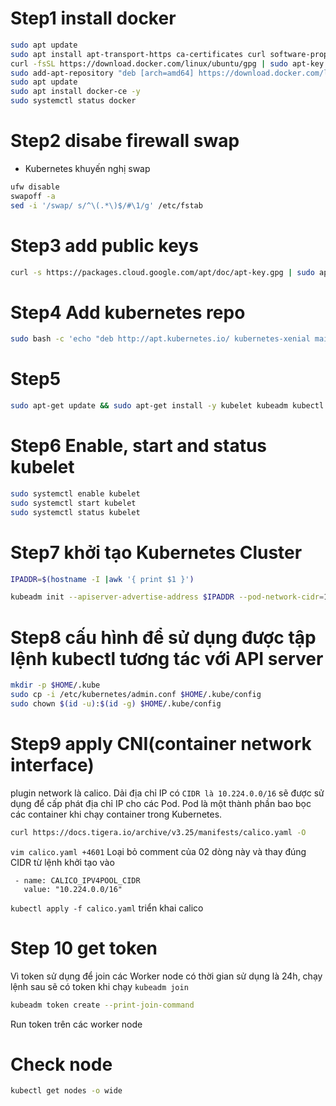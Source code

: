 # Step1 install docker
```bash
sudo apt update
sudo apt install apt-transport-https ca-certificates curl software-properties-common -y
curl -fsSL https://download.docker.com/linux/ubuntu/gpg | sudo apt-key add -
sudo add-apt-repository "deb [arch=amd64] https://download.docker.com/linux/ubuntu bionic stable"
sudo apt update
sudo apt install docker-ce -y
sudo systemctl status docker
```
# Step2 disabe firewall swap
- Kubernetes khuyến nghị swap
```bash
ufw disable
swapoff -a
sed -i '/swap/ s/^\(.*\)$/#\1/g' /etc/fstab
```
# Step3 add public keys
```bash
curl -s https://packages.cloud.google.com/apt/doc/apt-key.gpg | sudo apt-key add -
```
# Step4 Add kubernetes repo
```bash
sudo bash -c 'echo "deb http://apt.kubernetes.io/ kubernetes-xenial main" > /etc/apt/sources.list.d/kubernetes.list'
```
# Step5
```bash
sudo apt-get update && sudo apt-get install -y kubelet kubeadm kubectl
```
# Step6 Enable, start and status kubelet
```bash
sudo systemctl enable kubelet
sudo systemctl start kubelet
sudo systemctl status kubelet
```
# Step7 khởi tạo Kubernetes Cluster
```bash
IPADDR=$(hostname -I |awk '{ print $1 }')

kubeadm init --apiserver-advertise-address $IPADDR --pod-network-cidr=10.224.0.0/16
```
# Step8 cấu hình để sử dụng được tập lệnh kubectl tương tác với API server
```bash
mkdir -p $HOME/.kube
sudo cp -i /etc/kubernetes/admin.conf $HOME/.kube/config
sudo chown $(id -u):$(id -g) $HOME/.kube/config
```
# Step9 apply CNI(container network interface)
plugin network là calico. Dải địa chỉ IP có `CIDR là 10.224.0.0/16` sẽ được sử dụng để cấp phát địa chỉ IP cho các Pod. Pod là một thành phần bao bọc các container khi chạy container trong Kubernetes.
```bash
curl https://docs.tigera.io/archive/v3.25/manifests/calico.yaml -O
```
`vim calico.yaml +4601` Loại bỏ comment của 02 dòng này và thay đúng CIDR từ lệnh khởi tạo vào
```
 - name: CALICO_IPV4POOL_CIDR
   value: "10.224.0.0/16"
```
`kubectl apply -f calico.yaml` triển khai calico
# Step 10 get token
Vì token sử dụng để join các Worker node có thời gian sử dụng là 24h, chạy lệnh sau sẽ có token khi chạy `kubeadm join`
```bash
kubeadm token create --print-join-command
```
Run token trên các worker node
# Check node 
```bash
kubectl get nodes -o wide
```
